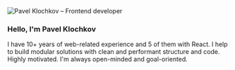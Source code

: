 <img src="https://media-exp1.licdn.com/dms/image/C4D16AQGozjb4LpbOuw/profile-displaybackgroundimage-shrink_350_1400/0?e=1599696000&v=beta&t=aHG2VL7NkHrSNpBzWzOEw1yapV3Rhk1x-WuaUOA0g0o" alt="Pavel Klochkov – Frontend developer">

### Hello, I'm Pavel Klochkov 
I have 10+ years of web-related experience and 5 of them with React. I help to build modular solutions with clean and performant structure and code. Highly motivated. I'm always open-minded and goal-oriented.


<!--
**ckomop0x/ckomop0x** is a ✨ _special_ ✨ repository because its `README.md` (this file) appears on your GitHub profile.

Here are some ideas to get you started:

- 🔭 I’m currently working on ...
- 🌱 I’m currently learning ...
- 👯 I’m looking to collaborate on ...
- 🤔 I’m looking for help with ...
- 💬 Ask me about ...
- 📫 How to reach me: ...
- 😄 Pronouns: ...
- ⚡ Fun fact: ...
-->
